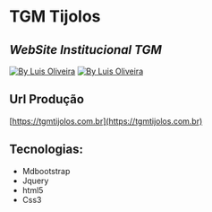 # TGM Tijolos
## _WebSite Institucional TGM_

[![By Luis Oliveira](https://outraforma.com.br/devops/dev.png)](https://www.linkedin.com/in/luis-g-b-oliveira/)
[![By Luis Oliveira](https://outraforma.com.br/devops/build.png)](https://www.linkedin.com/in/luis-g-b-oliveira/)

## Url Produção
[https://tgmtijolos.com.br](https://tgmtijolos.com.br)
## Tecnologias:

 - Mdbootstrap 
 - Jquery 
 -  html5
 -  Css3